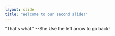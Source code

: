 ```yaml
---
layout: slide
title: "Welcome to our second slide!"
---
```

"That's what." --She
Use the left arrow to go back!
